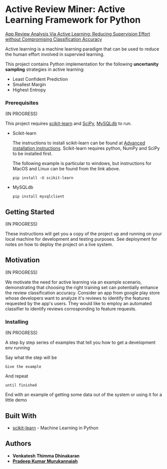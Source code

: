 
# Active Review Miner: Active Learning Framework for Python

[App Review Analysis Via Active Learning: Reducing Supervision Effort without Compromising Classification Accuracy](https://ieeexplore.ieee.org/document/8491133)

Active learning is a machine learning paradigm that can be used to reduce the human effort involved in supervied learning.

This project contains Python implementation for the following **uncertanity sampling** strategies in active learning:

* Least Confident Prediction
* Smallest Margin
* Highest Entropy

### Prerequisites

(IN PROGRESS)

This project requires [scikit-learn](http://scikit-learn.org/stable/index.html) and [SciPy](https://www.scipy.org/), [MySQLdb](https://github.com/PyMySQL/mysqlclient-python) to run.

* Scikit-learn

    The instructions to install scikit-learn can be found at [Advanced installation instructions](http://scikit-learn.org/stable/developers/advanced_installation.html). Scikit-learn requires python, NumPy and SciPy to be installed first. 

    The following example is particular to windows, but instructions for MacOS and Linux can be found from the link above.

    ```
    pip install -U scikit-learn
    ```
* MySQLdb

    ```
    pip install mysqlclient
    ```



## Getting Started

(IN PROGRESS)

These instructions will get you a copy of the project up and running on your local machine for development and testing purposes. See deployment for notes on how to deploy the project on a live system.

## Motivation

(IN PROGRESS)

We motivate the need for active learning via an example scenario, demonstrating that choosing the right training set can potentially enhance the review classification accuracy. Consider an app from google play store whose developers want to analyze it's reviews to identify the features requested by the app's users. They would like to employ an automated classifier to identify reviews corrosponding to feature requests.

### Installing

(IN PROGRESS)

A step by step series of examples that tell you how to get a development env running

Say what the step will be

```
Give the example
```

And repeat

```
until finished
```

End with an example of getting some data out of the system or using it for a little demo


## Built With

* [scikit-learn](http://scikit-learn.org/stable/index.html) - Machine Learning in Python



## Authors

* **Venkatesh Thimma Dhinakaran**
* **[Pradeep Kumar Murukannaiah](http://www.se.rit.edu/~pkm/)**

